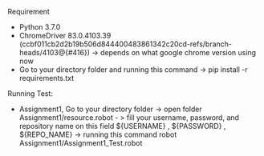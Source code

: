 Requirement
- Python 3.7.0
- ChromeDriver 83.0.4103.39 (ccbf011cb2d2b19b506d844400483861342c20cd-refs/branch-heads/4103@{#416}) -> depends on what google chrome version using now
- Go to your directory folder and running this command -> pip install -r requirements.txt


Running Test:
- Assignment1, Go to your directory folder -> open folder Assignment1/resource.robot - > fill your username, password, and repository name on this field ${USERNAME} , ${PASSWORD} , ${REPO_NAME} -> running this command robot Assignment1/Assignment1_Test.robot